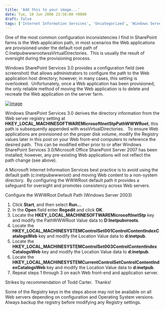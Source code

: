 ```yaml
---
title: 'Add this to your image...'
date: Tue, 10 Jun 2008 23:58:00 +0000
draft: false
tags: ['Internet Information Services', 'Uncategorized', 'Windows Server 2003', 'Windows Server 2008']
---
```


One of the most common configuration inconsistencies I find in SharePoint farms is the Web application path, in most scenarios the Web applications are provisioned under the default root path of C:InetpubwwwrootwssVirtualDirectories.  This is usually the result of oversight during the provisioning process. 

Windows SharePoint Services 3.0 provides a configuration field (see screenshot) that allows administrators to configure the path to the Web application host directory; however, in many cases, this setting is overlooked.  Unfortunately, once a Web application has been provisioned, the only reliable method of moving the Web application is to delete and recreate the Web application on the server farm.

[![image](https://msdnshared.blob.core.windows.net/media/TNBlogsFS/BlogFileStorage/blogs_technet/wbaer/WindowsLiveWriter/Addthistoyourimage_EA5C/image_thumb.png)](https://msdnshared.blob.core.windows.net/media/TNBlogsFS/BlogFileStorage/blogs_technet/wbaer/WindowsLiveWriter/Addthistoyourimage_EA5C/image_2.png)

Windows SharePoint Services 3.0 derives the directory information from the Web server registry setting at **HKEY\_LOCAL\_MACHINESOFTWAREMicrosoftInetStpPathWWWRoot**, this path is subsequently appended with wssVirtualDirectories.   To ensure Web applications are provisioned on the proper disk volume, modify the Registry values later in this post on your Web front-end computers to reference the desired path.  This can be modified either prior to or after Windows SharePoint Services 3.0/Microsoft Office SharePoint Server 2007 has been installed; however, any pre-existing Web applications will not reflect the path change (see above).

A Microsoft Internet Information Services best practice is to avoid using the default path (c:inetpubwwwroot) and moving Web content to a non-system directory.  By configuring the WWWRoot default path it provides a safeguard for oversight and promotes consistency across Web servers.

Configure the WWWRoot Default Path (Windows Server 2003)

1.  Click **Start**, and then select **Run…**
2.  In the **Open** field enter **Regedit** and click **OK**.
3.  Locate the **HKEY\_LOCAL\_MACHINESOFTWAREMicrosoftInetStp** key and modify the PathWWWRoot Value data to **D:Inetpubvroots**.
4.  Locate the **HKEY\_LOCAL\_MACHINESYSTEMControlSet001ControlContentIndexCatalogsWeb** key and modify the Location Value data to **d:inetpub**.
5.  Locate the **HKEY\_LOCAL\_MACHINESYSTEMControlSet003ControlContentIndexCatalogsWeb** key and modify the Location Value data to **d:inetpub**.
6.  Locate the **HKEY\_LOCAL\_MACHINESYSTEMCurrentControlSetControlContentIndexCatalogsWeb** key and modify the Location Value data to **d:inetpub**.
7.  Repeat steps 1 through 3 on each Web front-end and application server.

Strikes by recommendation of Todd Carter.  Thanks! 

Some of the Registry keys in the steps above may not be available on all Web servers depending on configuration and Operating System versions.  Always backup the registry before modifying any Registry settings.